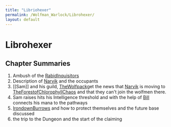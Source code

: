 ```yaml
---
title: "Libriohexer"
permalink: /Wolfman_Warlock/Librohexer/
layout: default
---
```

# Librohexer

## Chapter Summaries

1. Ambush of the [RabidInquisitors](../../_Characters/RabidInquisitors.md)
2. Description of [Narvik](../../_Atlas/Narvik.md) and the occupants 
3. [[Sam]] and his guild, [TheWolfpack](../../_Characters/TheWolfpack.md)get the news that [Narvik](../../_Atlas/Narvik.md) is moving to [TheForestofChlorophyllChaos](../../_Atlas/TheForestofChlorophyllChaos.md) and that they can't join the wolfmen there.
5. Sam raises hits his Intelligence threshold and with the help of [Bill](../../Bill.md) connects his mana to the pathways 
6. [IrondownBurrows](../../_Atlas/IrondownBurrows.md) and how to protect themselves and the future base discussed
7. the trip to the Dungeon and the start of the claiming
